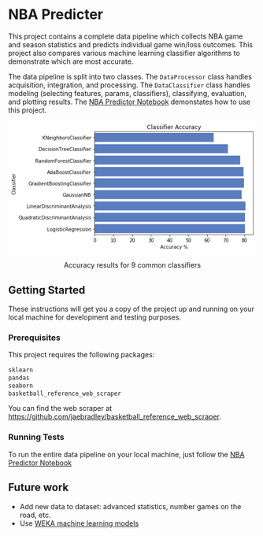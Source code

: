 # NBA Predicter

This project contains a complete data pipeline which collects NBA game and season statistics and predicts individual game win/loss outcomes.  This project also compares various machine learning classifier algorithms to demonstrate which are most accurate.

The data pipeline is split into two classes.  The `DataProcessor` class handles acquisition, integration, and processing.  The `DataClassifier` class handles modeling (selecting features, params, classifiers), classifying, evaluation, and plotting results.  The [NBA Predictor Notebook](https://github.com/Will-Wright/NBA-predicter/blob/master/NBA%20Predicter.ipynb) demonstates how to use this project.

 <p align="center">
 <img src="./results/classifier_results.png">
 </p>
 <p align="center">
Accuracy results for 9 common classifiers
</p>


## Getting Started

These instructions will get you a copy of the project up and running on your local machine for development and testing purposes.

### Prerequisites

This project requires the following packages:

```
sklearn
pandas
seaborn
basketball_reference_web_scraper
```

You can find the web scraper at https://github.com/jaebradley/basketball_reference_web_scraper.


### Running Tests

To run the entire data pipeline on your local machine, just follow the [NBA Predictor Notebook](https://github.com/Will-Wright/NBA-predicter/blob/master/NBA%20Predicter.ipynb)


## Future work

- Add new data to dataset: advanced statistics, number games on the road, etc.
- Use [WEKA machine learning models](https://www.cs.waikato.ac.nz/ml/weka/)